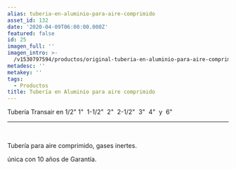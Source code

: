 ```yaml
---
alias: tuberia-en-aluminio-para-aire-comprimido
asset_id: 132
date: '2020-04-09T06:00:00.000Z'
featured: false
id: 25
imagen_full: ''
imagen_intro: >-
  /v1530797594/productos/original-tuberia-en-aluminio-para-aire-comprimido-y-gases-inertes.png
metadesc: ''
metakey: ''
tags:
  - Productos
title: Tubería en Aluminio para aire comprimido
---
```





<p>Tubería Transair en 1/2" 1"  1-1/2"  2"  2-1/2"  3"  4"  y  6" </p>
<hr class="system-pagebreak" />
<p> </p>
<p>Tubería para aire comprimido, gases inertes.</p>
<p>única con 10 años de Garantía.</p>
<p> </p>
<p> </p>
<!--more-->
